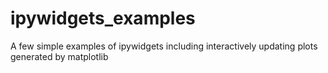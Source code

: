 # ipywidgets_examples
A few simple examples of ipywidgets including interactively updating plots generated by matplotlib
